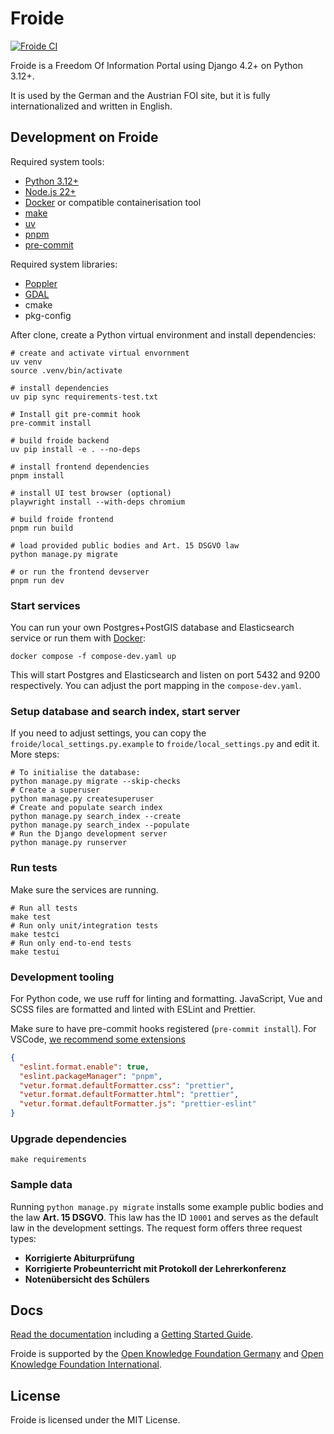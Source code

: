 # Froide

[![Froide CI](https://github.com/okfde/froide/workflows/Froide%20CI/badge.svg)](https://github.com/okfde/froide/actions?query=workflow%3A%22Froide+CI%22)

Froide is a Freedom Of Information Portal using Django 4.2+ on Python 3.12+.

It is used by the German and the Austrian FOI site, but it is fully
internationalized and written in English.

## Development on Froide

Required system tools:

- [Python 3.12+](https://www.python.org)
- [Node.js 22+](https://nodejs.org)
- [Docker](https://www.docker.com/) or compatible containerisation tool
- [make](https://www.gnu.org/software/make/)
- [uv](https://docs.astral.sh/uv/)
- [pnpm](https://pnpm.io/)
- [pre-commit](https://pre-commit.com)

Required system libraries:

- [Poppler](https://poppler.freedesktop.org)
- [GDAL](https://gdal.org)
- cmake
- pkg-config

After clone, create a Python virtual environment and install dependencies:

```
# create and activate virtual envornment
uv venv
source .venv/bin/activate

# install dependencies
uv pip sync requirements-test.txt

# Install git pre-commit hook
pre-commit install

# build froide backend
uv pip install -e . --no-deps

# install frontend dependencies
pnpm install

# install UI test browser (optional)
playwright install --with-deps chromium

# build froide frontend
pnpm run build

# load provided public bodies and Art. 15 DSGVO law
python manage.py migrate

# or run the frontend devserver
pnpm run dev
```

### Start services

You can run your own Postgres+PostGIS database and Elasticsearch service or run them with [Docker](https://docker.com):

```
docker compose -f compose-dev.yaml up
```

This will start Postgres and Elasticsearch and listen on port 5432 and 9200 respectively. You can adjust the port mapping in the `compose-dev.yaml`.

### Setup database and search index, start server

If you need to adjust settings, you can copy the `froide/local_settings.py.example` to `froide/local_settings.py` and edit it. More steps:

```
# To initialise the database:
python manage.py migrate --skip-checks
# Create a superuser
python manage.py createsuperuser
# Create and populate search index
python manage.py search_index --create
python manage.py search_index --populate
# Run the Django development server
python manage.py runserver
```

### Run tests

Make sure the services are running.

```
# Run all tests
make test
# Run only unit/integration tests
make testci
# Run only end-to-end tests
make testui
```

### Development tooling

For Python code, we use ruff for linting and formatting. JavaScript, Vue and SCSS files are formatted and linted with ESLint and Prettier.

Make sure to have pre-commit hooks registered (`pre-commit install`). For VSCode, [we recommend some extensions](./.vscode/extensions.json)

```json
{
  "eslint.format.enable": true,
  "eslint.packageManager": "pnpm",
  "vetur.format.defaultFormatter.css": "prettier",
  "vetur.format.defaultFormatter.html": "prettier",
  "vetur.format.defaultFormatter.js": "prettier-eslint"
}
```

### Upgrade dependencies

```
make requirements
```

### Sample data

Running `python manage.py migrate` installs some example public bodies
and the law **Art. 15 DSGVO**. This law has the ID `10001` and serves as
the default law in the development settings. The request form offers
three request types:

- **Korrigierte Abiturprüfung**
- **Korrigierte Probeunterricht mit Protokoll der Lehrerkonferenz**
- **Notenübersicht des Schülers**

## Docs

[Read the documentation](http://froide.readthedocs.org/en/latest/) including a [Getting Started Guide](http://froide.readthedocs.org/en/latest/gettingstarted/).

Froide is supported by the [Open Knowledge Foundation Germany](http://www.okfn.de/) and [Open Knowledge Foundation International](http://okfn.org/).

## License

Froide is licensed under the MIT License.
